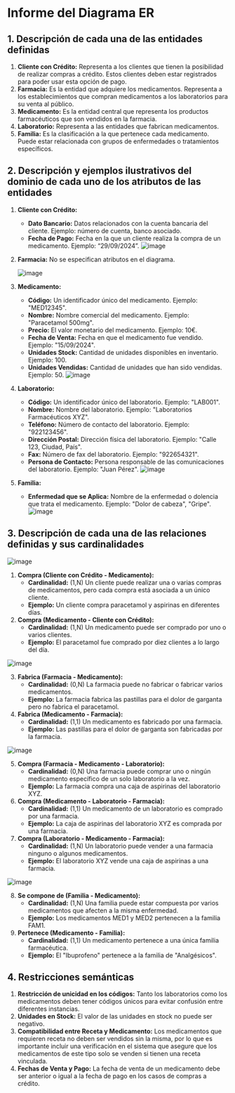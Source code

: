 # Informe del Diagrama ER
## 1. Descripción de cada una de las entidades definidas
1. **Cliente con Crédito:** Representa a los clientes que tienen la posibilidad de realizar compras a crédito. Estos clientes deben estar registrados para poder usar esta opción de pago.
2. **Farmacia:** Es la entidad que adquiere los medicamentos. Representa a los establecimientos que compran medicamentos a los laboratorios para su venta al público.
3. **Medicamento:** Es la entidad central que representa los productos farmacéuticos que son vendidos en la farmacia.
4. **Laboratorio:** Representa a las entidades que fabrican medicamentos.
5. **Familia:** Es la clasificación a la que pertenece cada medicamento. Puede estar relacionada con grupos de enfermedades o tratamientos específicos.
## 2. Descripción y ejemplos ilustrativos del dominio de cada uno de los atributos de las entidades
1. **Cliente con Crédito:**
   - **Dato Bancario:** Datos relacionados con la cuenta bancaria del cliente. Ejemplo: número de cuenta, banco asociado.
   - **Fecha de Pago:** Fecha en la que un cliente realiza la compra de un medicamento. Ejemplo: “29/09/2024”.
     ![image](https://github.com/user-attachments/assets/aa177575-1289-433b-af96-a09ae52b3c49)

2. **Farmacia:** No se especifican atributos en el diagrama.
   
   ![image](https://github.com/user-attachments/assets/0f2e948c-cc19-4366-a1ed-17d06a2a34da)

4. **Medicamento:**
   - **Código:** Un identificador único del medicamento. Ejemplo: "MED12345".
   - **Nombre:** Nombre comercial del medicamento. Ejemplo: "Paracetamol 500mg".
   - **Precio:** El valor monetario del medicamento. Ejemplo: 10€.
   - **Fecha de Venta:** Fecha en que el medicamento fue vendido. Ejemplo: "15/09/2024".
   - **Unidades Stock:** Cantidad de unidades disponibles en inventario. Ejemplo: 100.
   - **Unidades Vendidas:** Cantidad de unidades que han sido vendidas. Ejemplo: 50.
     ![image](https://github.com/user-attachments/assets/73f3b40f-d7b6-40f6-b742-18b2ca7141c9)

5. **Laboratorio:**
   - **Código:** Un identificador único del laboratorio. Ejemplo: "LAB001".
   - **Nombre:** Nombre del laboratorio. Ejemplo: "Laboratorios Farmacéuticos XYZ".
   - **Teléfono:** Número de contacto del laboratorio. Ejemplo: "922123456".
   - **Dirección Postal:** Dirección física del laboratorio. Ejemplo: "Calle 123, Ciudad, País".
   - **Fax:** Número de fax del laboratorio. Ejemplo: "922654321".
   - **Persona de Contacto:** Persona responsable de las comunicaciones del laboratorio. Ejemplo: "Juan Pérez".
     ![image](https://github.com/user-attachments/assets/9a3c32cd-d30e-43ee-8e61-e53aa709741e)
     
6. **Familia:**
   - **Enfermedad que se Aplica:** Nombre de la enfermedad o dolencia que trata el medicamento. Ejemplo: "Dolor de cabeza", "Gripe".
     ![image](https://github.com/user-attachments/assets/80c96dc4-d481-445b-8054-a136702a0c62)
     
## 3. Descripción de cada una de las relaciones definidas y sus cardinalidades

![image](https://github.com/user-attachments/assets/094c7fea-9781-4fcd-a2a3-0ac166b7aad1)

1. **Compra (Cliente con Crédito - Medicamento):**
   - **Cardinalidad:** (1,N) Un cliente puede realizar una o varias compras de medicamentos, pero cada compra está asociada a un único cliente.
   - **Ejemplo:** Un cliente compra paracetamol y aspirinas en diferentes días.
2. **Compra (Medicamento - Cliente con Crédito):**
   - **Cardinalidad:** (1,N) Un medicamento puede ser comprado por uno o varios clientes.
   - **Ejemplo:** El paracetamol fue comprado por diez clientes a lo largo del día.

![image](https://github.com/user-attachments/assets/d09d4c48-f30d-4fb7-97bc-3b49568ef9ac)

3. **Fabrica (Farmacia - Medicamento):**
   - **Cardinalidad:** (0,N) La farmacia puede no fabricar o fabricar varios medicamentos.
   - **Ejemplo:** La farmacia fabrica las pastillas para el dolor de garganta pero no fabrica el paracetamol.
4. **Fabrica (Medicamento - Farmacia):**
   - **Cardinalidad:** (1,1) Un medicamento es fabricado por una farmacia.
   - **Ejemplo:** Las pastillas para el dolor de garganta son fabricadas por la farmacia.

![image](https://github.com/user-attachments/assets/1b279f48-52ca-4f82-b7d2-96b2c7dd4217)

5. **Compra (Farmacia - Medicamento - Laboratorio):**
   - **Cardinalidad:** (0,N) Una farmacia puede comprar uno o ningún medicamento específico de un solo laboratorio a la vez.
   - **Ejemplo:** La farmacia compra una caja de aspirinas del laboratorio XYZ.
6. **Compra (Medicamento - Laboratorio - Farmacia):**
   - **Cardinalidad:** (1,1) Un medicamento de un laboratorio es comprado por una farmacia.
   - **Ejemplo:** La caja de aspirinas del laboratorio XYZ es comprada por una farmacia.
7. **Compra (Laboratorio - Medicamento - Farmacia):**
   - **Cardinalidad:** (1,N) Un laboratorio puede vender a una farmacia ninguno o algunos medicamentos.
   - **Ejemplo:** El laboratorio XYZ vende una caja de aspirinas a una farmacia.
   
![image](https://github.com/user-attachments/assets/4684d58d-2d65-4d0f-9a9d-44aefd71373d)

8. **Se compone de (Familia - Medicamento):**
   - **Cardinalidad:** (1,N) Una familia puede estar compuesta por varios medicamentos que afecten a la misma enfermedad.
   - **Ejemplo:** Los medicamentos MED1 y MED2 pertenecen a la familia FAM1.
9. **Pertenece (Medicamento - Familia):**
   - **Cardinalidad:** (1,1) Un medicamento pertenece a una única familia farmacéutica.
   - **Ejemplo:** El "Ibuprofeno" pertenece a la familia de "Analgésicos".
## 4. Restricciones semánticas
1. **Restricción de unicidad en los códigos:** Tanto los laboratorios como los medicamentos deben tener códigos únicos para evitar confusión entre diferentes instancias.
2. **Unidades en Stock:** El valor de las unidades en stock no puede ser negativo.
3. **Compatibilidad entre Receta y Medicamento:** Los medicamentos que requieren receta no deben ser vendidos sin la misma, por lo que es importante incluir una verificación en el sistema que asegure que los medicamentos de este tipo solo se venden si tienen una receta vinculada.
4. **Fechas de Venta y Pago:** La fecha de venta de un medicamento debe ser anterior o igual a la fecha de pago en los casos de compras a crédito.
